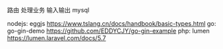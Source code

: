 路由
处理业务
输入输出
mysql


nodejs: eggjs https://www.tslang.cn/docs/handbook/basic-types.html
go: go-gin-demo https://github.com/EDDYCJY/go-gin-example
php: lumen https://lumen.laravel.com/docs/5.7
